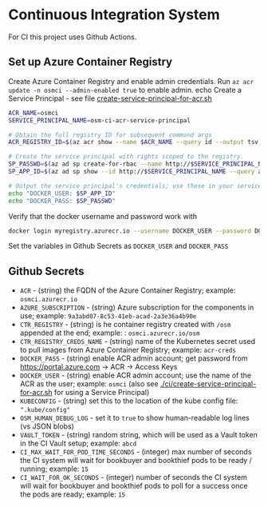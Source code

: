 # Continuous Integration System

For CI this project uses Github Actions.


## Set up Azure Container Registry

Create Azure Container Registry and enable admin credentials.
Run `az acr update -n osmci --admin-enabled true` to enable admin.
echo
Create a Service Principal - see file [create-service-principal-for-acr.sh](./create-service-principal-for-acr.sh)

```bash
ACR_NAME=osmci
SERVICE_PRINCIPAL_NAME=osm-ci-acr-service-principal

# Obtain the full registry ID for subsequent command args
ACR_REGISTRY_ID=$(az acr show --name $ACR_NAME --query id --output tsv)

# Create the service principal with rights scoped to the registry.
SP_PASSWD=$(az ad sp create-for-rbac --name http://$SERVICE_PRINCIPAL_NAME --scopes $ACR_REGISTRY_ID --role owner --query password --output tsv)
SP_APP_ID=$(az ad sp show --id http://$SERVICE_PRINCIPAL_NAME --query appId --output tsv)

# Output the service principal's credentials; use these in your services and applications to authenticate to the container registry.
echo "DOCKER_USER: $SP_APP_ID"
echo "DOCKER_PASS: $SP_PASSWD"
```

Verify that the docker username and password work with

```bash
docker login myregistry.azurecr.io --username DOCKER_USER --password DOCKER_PASS
```

Set the variables in Github Secrets as `DOCKER_USER` and `DOCKER_PASS`

## Github Secrets
 - `ACR` - (string) the FQDN of the Azure Container Registry; example:  `osmci.azurecr.io`
 - `AZURE_SUBSCRIPTION` - (string) Azure subscription for the components in use; example: `9a3abd07-8c53-41eb-acad-2a3e36a4b90e`
 - `CTR_REGISTRY` - (string) is he container registry created with `/osm` appended at the end; example: : `osmci.azurecr.io/osm`
 - `CTR_REGISTRY_CREDS_NAME` - (string) name of the Kubernetes secret used to pull images from Azure Container Registry; example: `acr-creds`
 - `DOCKER_PASS` - (string) enable ACR admin account; get password from https://portal.azure.com -> ACR -> Access Keys
 - `DOCKER_USER` - (string) enable ACR admin account; use the name of the ACR as the user; example: `osmci` (also see [./ci/create-service-principal-for-acr.sh](./create-service-principal-for-acr.sh) for using a Service Principal)
 - `KUBECONFIG` - (string) set this to the location of the kube config file: `".kube/config"`
 - `OSM_HUMAN_DEBUG_LOG` - set it to `true` to show human-readable log lines (vs JSON blobs)
 - `VAULT_TOKEN` - (string) random string, which will be used as a Vault token in the CI Vault setup; example: `abcd`
 - `CI_MAX_WAIT_FOR_POD_TIME_SECONDS` - (integer) max number of seconds the CI system will wait for bookbuyer and bookthief pods to be ready / running; example: `15`
 - `CI_WAIT_FOR_OK_SECONDS` - (integer) number of seconds the CI system will wait for bookbuyer and bookthief pods to poll for a success once the pods are ready; example: `15`
